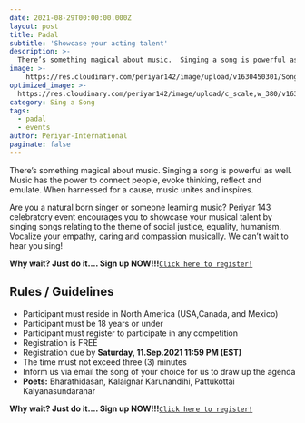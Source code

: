 ```yaml
---
date: 2021-08-29T00:00:00.000Z
layout: post
title: Padal
subtitle: 'Showcase your acting talent'
description: >-
  There’s something magical about music.  Singing a song is powerful as well. Music has the power to connect people, evoke thinking, reflect and emulate. 
image: >-
    https://res.cloudinary.com/periyar142/image/upload/v1630450301/Song_ttznts.jpg
optimized_image: >-
  https://res.cloudinary.com/periyar142/image/upload/c_scale,w_380/v1630450301/Song_ttznts.jpg
category: Sing a Song
tags:
  - padal
  - events
author: Periyar-International
paginate: false
---
```


There’s something magical about music.  Singing a song is powerful as well. Music has the power to connect people, evoke thinking, reflect and emulate. When harnessed for a cause, music unites and inspires. 

Are you a natural born singer or someone learning music? Periyar 143 celebratory event encourages you to showcase your musical talent by singing songs relating to the theme of social justice, equality, humanism. Vocalize your empathy, caring and compassion musically. We can’t wait to hear you sing!


**Why wait? Just do it…. Sign up NOW!!!**<a  href="https://www.periyar143.info/register/">`Click here to register!`</a>

## Rules / Guidelines

* Participant must reside in North America (USA,Canada, and Mexico) 
* Participant must be 18 years or under
* Participant must register to participate in any competition
* Registration is FREE
* Registration due by <strong>Saturday, 11.Sep.2021 11:59 PM (EST)</strong>
* The time must not exceed three (3) minutes
* Inform us via email the song of your choice for us to draw up the agenda
* **Poets:** Bharathidasan, Kalaignar Karunandihi, Pattukottai Kalyanasundaranar

**Why wait? Just do it…. Sign up NOW!!!**<a  href="https://www.periyar143.info/register/">`Click here to register!`</a>